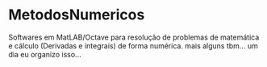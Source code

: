 # MetodosNumericos
Softwares em MatLAB/Octave para resolução de problemas de matemática e cálculo (Derivadas e integrais) de forma numérica. mais alguns tbm... um dia eu organizo isso...
